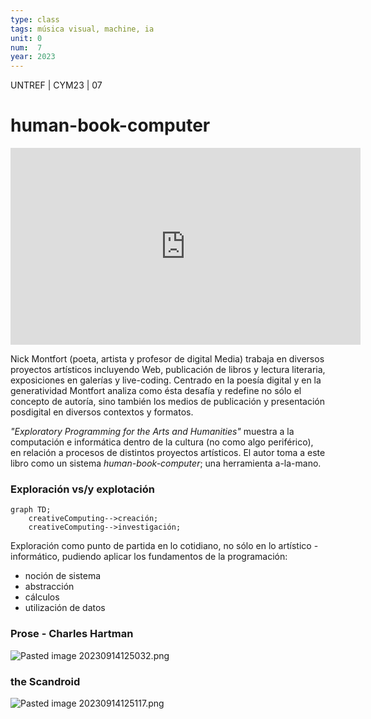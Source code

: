```yaml
---
type: class
tags: música visual, machine, ia
unit: 0
num:  7
year: 2023
---
```

<!-- slide bg="#010100" -->
UNTREF | CYM23 | 07

# human-book-computer

<iframe width="560" height="315" src="https://www.youtube.com/embed/fDtU2dVrBeA?si=l5a5VVC4C3UnH4th" title="YouTube video player" frameborder="0" allow="accelerometer; autoplay; clipboard-write; encrypted-media; gyroscope; picture-in-picture; web-share" allowfullscreen></iframe>

Nick Montfort (poeta, artista y profesor de digital Media) trabaja en diversos proyectos artísticos incluyendo Web, publicación de libros y lectura literaria, exposiciones en galerías y live-coding.
Centrado en la poesía digital y en la generatividad Montfort analiza como ésta desafía y redefine no sólo el concepto de autoría, sino también los medios de publicación y presentación posdigital en diversos contextos y formatos.

*"Exploratory Programming for the Arts and Humanities"* muestra a la computación e informática dentro de la cultura (no como algo periférico), en relación a procesos de distintos proyectos artísticos. El autor toma a este libro como un sistema *human-book-computer*; una herramienta a-la-mano.

### Exploración vs/y explotación

```mermaid
graph TD;
    creativeComputing-->creación;
    creativeComputing-->investigación;
```
Exploración como punto de partida en lo cotidiano, no sólo en lo artístico - informático, pudiendo aplicar los fundamentos de la programación:

- noción de sistema
- abstracción
- cálculos
- utilización de datos

### Prose - Charles Hartman
![Pasted image 20230914125032.png](app://e0d972600592816cf4284075d3a656236fe0/Users/caro/Desktop/cym%20ayudanti%CC%81a/cym%202022/Pasted%20image%2020230914125032.png?1694706632337)

### the Scandroid
![Pasted image 20230914125117.png](app://e0d972600592816cf4284075d3a656236fe0/Users/caro/Desktop/cym%20ayudanti%CC%81a/cym%202022/Pasted%20image%2020230914125117.png?1694706677506)
